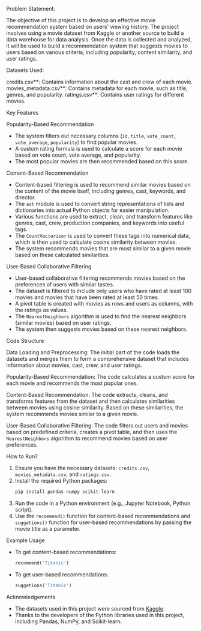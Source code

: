 Problem Statement:

The objective of this project is to develop an effective movie recommendation system based on users' viewing history. The project involves using a movie dataset from Kaggle or another source to build a data warehouse for data analysis. Once the data is collected and analyzed, it will be used to build a recommendation system that suggests movies to users based on various criteria, including popularity, content similarity, and user ratings.

Datasets Used:

credits.csv**: Contains information about the cast and crew of each movie.
movies_metadata.csv**: Contains metadata for each movie, such as title, genres, and popularity.
ratings.csv**: Contains user ratings for different movies.

Key Features

Popularity-Based Recommendation

- The system filters out necessary columns (`id`, `title`, `vote_count`, `vote_average`, `popularity`) to find popular movies.
- A custom rating formula is used to calculate a score for each movie based on vote count, vote average, and popularity.
- The most popular movies are then recommended based on this score.

Content-Based Recommendation

- Content-based filtering is used to recommend similar movies based on the content of the movie itself, including genres, cast, keywords, and director.
- The `ast` module is used to convert string representations of lists and dictionaries into actual Python objects for easier manipulation.
- Various functions are used to extract, clean, and transform features like genres, cast, crew, production companies, and keywords into useful tags.
- The `CountVectorizer` is used to convert these tags into numerical data, which is then used to calculate cosine similarity between movies.
- The system recommends movies that are most similar to a given movie based on these calculated similarities.

User-Based Collaborative Filtering

- User-based collaborative filtering recommends movies based on the preferences of users with similar tastes.
- The dataset is filtered to include only users who have rated at least 100 movies and movies that have been rated at least 50 times.
- A pivot table is created with movies as rows and users as columns, with the ratings as values.
- The `NearestNeighbors` algorithm is used to find the nearest neighbors (similar movies) based on user ratings.
- The system then suggests movies based on these nearest neighbors.

Code Structure

Data Loading and Preprocessing:
  The initial part of the code loads the datasets and merges them to form a comprehensive dataset that includes information about movies, cast, crew, and user ratings.

Popularity-Based Recommendation:
  The code calculates a custom score for each movie and recommends the most popular ones.

Content-Based Recommendation:
  The code extracts, cleans, and transforms features from the dataset and then calculates similarities between movies using cosine similarity. Based on these similarities, the system recommends movies similar to a given movie.

User-Based Collaborative Filtering:
  The code filters out users and movies based on predefined criteria, creates a pivot table, and then uses the `NearestNeighbors` algorithm to recommend movies based on user preferences.

How to Run?

1. Ensure you have the necessary datasets: `credits.csv`, `movies_metadata.csv`, and `ratings.csv`.
2. Install the required Python packages:
   ```bash
   pip install pandas numpy scikit-learn
   ```
3. Run the code in a Python environment (e.g., Jupyter Notebook, Python script).
4. Use the `recommend()` function for content-based recommendations and `suggetions()` function for user-based recommendations by passing the movie title as a parameter.

Example Usage

- To get content-based recommendations:
  ```python
  recommend('Titanic')
  ```
- To get user-based recommendations:
  ```python
  suggetions('Titanic')
  ```
Acknowledgements

- The datasets used in this project were sourced from [Kaggle](https://www.kaggle.com/).
- Thanks to the developers of the Python libraries used in this project, including Pandas, NumPy, and Scikit-learn.
